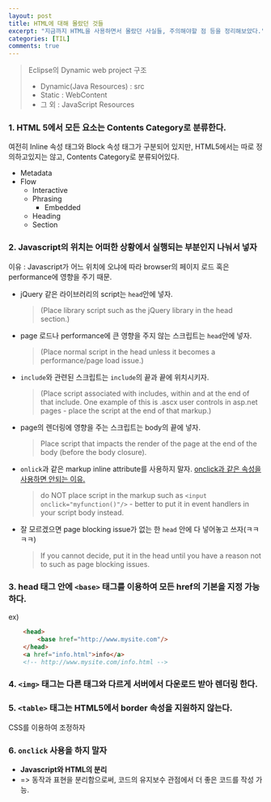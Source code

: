```yaml
---
layout: post
title: HTML에 대해 몰랐던 것들
excerpt: "지금까지 HTML을 사용하면서 몰랐던 사실들, 주의해야할 점 등을 정리해보았다."
categories: [TIL]
comments: true
---
```



> Eclipse의 Dynamic web project 구조
>- Dynamic(Java Resources) : src
>- Static : WebContent
>- 그 외 : JavaScript Resources


### 1. HTML 5에서 모든 요소는 Contents Category로 분류한다.
여전히 Inline 속성 태그와 Block 속성 태그가 구분되어 있지만, HTML5에서는 따로 정의하고있지는 않고, Contents Category로 분류되어있다.
- Metadata
- Flow
    - Interactive
    - Phrasing
        - Embedded
    - Heading
    - Section

### 2. Javascript의 위치는 어떠한 상황에서 실행되는 부분인지 나눠서 넣자
이유 : Javascript가 어느 위치에 오냐에 따라 browser의 페이지 로드 혹은 performance에 영향을 주기 때문.

- jQuery 같은 라이브러리의 script는 ``head``안에 넣자. 
    >(Place library script such as the jQuery library in the head section.)
- page 로드나 performance에 큰 영향을 주지 않는 스크립트는 ``head``안에 넣자. 
    >(Place normal script in the head unless it becomes a performance/page load issue.)
- ``include``와 관련된 스크립트는 ``include``의 끝과 끝에 위치시키자.
    > (Place script associated with includes, within and at the end of that include. One example of this is .ascx user controls in asp.net pages - place the script at the end of that markup.)
- page의 렌더링에 영향을 주는 스크립트는 body의 끝에 넣자.
    > Place script that impacts the render of the page at the end of the body (before the body closure).

- ``onlick``과 같은 markup inline attribute를 사용하지 말자.
    [onclick과 같은 속성을 사용하면 안되는 이유.](#6)
    > do NOT place script in the markup such as `<input onclick="myfunction()"/>` - better to put it in event handlers in your script body instead.
- 잘 모르겠으면 page blocking issue가 없는 한 ``head`` 안에 다 넣어놓고 쓰자(ㅋㅋㅋㅋ)
    > If you cannot decide, put it in the head until you have a reason not to such as page blocking issues.

### 3. head 태그 안에 `<base>` 태그를 이용하여 모든 href의 기본을 지정 가능하다.
ex)
```html
    <head>
        <base href="http://www.mysite.com"/>
    </head>
    <a href="info.html">info</a> 
    <!-- http://www.mysite.com/info.html -->
```

### 4. `<img>` 태그는 다른 태그와 다르게 서버에서 다운로드 받아 렌더링 한다.
### 5. `<table>` 태그는 HTML5에서 border 속성을 지원하지 않는다.
CSS를 이용하여 조정하자
### 6. ``onclick`` 사용을 하지 말자
- **Javascript와 HTML의 분리**
- => 동작과 표현을 분리함으로써, 코드의 유지보수 관점에서 더 좋은 코드를 작성 가능.
